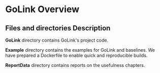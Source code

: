 # GoLink Overview

## Files and directories Description

**GoLink** directory contains GoLink's project code.

**Example** directory contains the examples for GoLink and baselines.
We have prepared a Dockerfile to enable quick and reproducible builds.

**ReportData** directory contains reports on the usefulness chapters.

